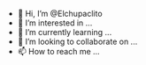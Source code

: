 - 👋 Hi, I’m @Elchupaclito
- 👀 I’m interested in ...
- 🌱 I’m currently learning ...
- 💞️ I’m looking to collaborate on ...
- 📫 How to reach me ...

<!---
Elchupaclito/Elchupaclito is a ✨ special ✨ repository because its `README.md` (this file) appears on your GitHub profile.
You can click the Preview link to take a look at your changes.
--->
